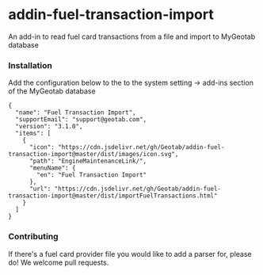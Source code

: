 # addin-fuel-transaction-import
An add-in to read fuel card transactions from a file and import to MyGeotab database

### Installation
Add the configuration below to the to the system setting -> add-ins section of the MyGeotab database
```
{
  "name": "Fuel Transaction Import",
  "supportEmail": "support@geotab.com",
  "version": "3.1.0",
  "items": [
    {
      "icon": "https://cdn.jsdelivr.net/gh/Geotab/addin-fuel-transaction-import@master/dist/images/icon.svg",
      "path": "EngineMaintenanceLink/",
      "menuName": {
        "en": "Fuel Transaction Import"
      },
      "url": "https://cdn.jsdelivr.net/gh/Geotab/addin-fuel-transaction-import@master/dist/importFuelTransactions.html"
    }
  ]
}

```

### Contributing
If there's a fuel card provider file you would like to add a parser for, please do! We welcome pull requests.
